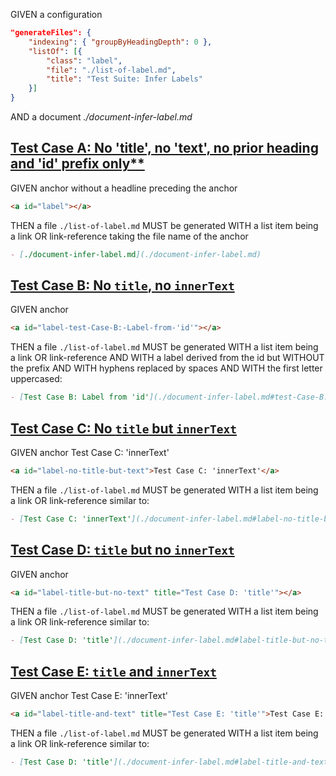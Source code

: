 GIVEN a configuration

```json
"generateFiles": {
    "indexing": { "groupByHeadingDepth": 0 },
    "listOf": [{
        "class": "label",
        "file": "./list-of-label.md",
        "title": "Test Suite: Infer Labels"
    }]
}
```

AND a document _./document-infer-label.md_

<!-- This anchor belongs to test case A but must be placed before headline -->

<a id="label"></a>

## [Test Case A: No 'title', no 'text', no prior heading and 'id' prefix only\*\*](#test-case-a-no-title-no-text-no-prior-heading-and-id-prefix-only)

GIVEN anchor without a headline preceding the anchor

```md
<a id="label"></a>
```

THEN a file `./list-of-label.md` MUST be generated
WITH a list item being a link OR link-reference taking the file name of the anchor

```md
- [./document-infer-label.md](./document-infer-label.md)
```

## [Test Case B: No `title`, no `innerText`](#test-case-b-no-title-no-innertext)

GIVEN anchor <a id="label-test-Case-B:-Label-from-'id'"></a>

```md
<a id="label-test-Case-B:-Label-from-'id'"></a>
```

THEN a file `./list-of-label.md` MUST be generated
WITH a list item being a link OR link-reference
AND WITH a label derived from the id but WITHOUT the prefix
AND WITH hyphens replaced by spaces
AND WITH the first letter uppercased:

```md
- [Test Case B: Label from 'id'](./document-infer-label.md#test-Case-B:-Label-from-%27id%27)
```

## [Test Case C: No `title` but `innerText`](#test-case-c-no-title-but-innertext)

GIVEN anchor <a id="label-no-title-but-text">Test Case C: 'innerText'</a>

```md
<a id="label-no-title-but-text">Test Case C: 'innerText'</a>
```

THEN a file `./list-of-label.md` MUST be generated
WITH a list item being a link OR link-reference similar to:

```md
- [Test Case C: 'innerText'](./document-infer-label.md#label-no-title-but-text)
```

## [Test Case D: `title` but no `innerText`](#test-case-d-title-but-no-innertext)

GIVEN anchor <a id="label-title-but-no-text" title="Test Case D: 'title'"></a>

```md
<a id="label-title-but-no-text" title="Test Case D: 'title'"></a>
```

THEN a file `./list-of-label.md` MUST be generated
WITH a list item being a link OR link-reference similar to:

```md
- [Test Case D: 'title'](./document-infer-label.md#label-title-but-no-text)
```

## [Test Case E: `title` and `innerText`](#test-case-e-title-and-innertext)

GIVEN anchor <a id="label-title-and-text" title="Test Case E: 'title'">Test Case E: 'innerText'</a>

```md
<a id="label-title-and-text" title="Test Case E: 'title'">Test Case E: 'innerText'</a>
```

THEN a file `./list-of-label.md` MUST be generated
WITH a list item being a link OR link-reference similar to:

```md
- [Test Case D: 'title'](./document-infer-label.md#label-title-and-text)
```
